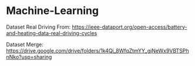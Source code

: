 # Machine-Learning

Dataset Real Driving From:
https://ieee-dataport.org/open-access/battery-and-heating-data-real-driving-cycles

Dataset Merge:
https://drive.google.com/drive/folders/1k4Qi_8WfqZtmYY_gjNeWx9VBTSPhnNko?usp=sharing
